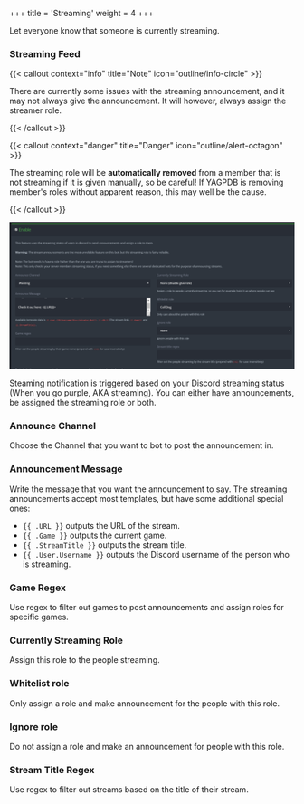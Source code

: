 +++
title = 'Streaming'
weight = 4
+++

Let everyone know that someone is currently streaming.

<!--more-->

### Streaming Feed

{{< callout context="info" title="Note" icon="outline/info-circle" >}}

There are currently some issues with the streaming announcement, and it may not always give the announcement. It will
however, always assign the streamer role.

{{< /callout >}}

{{< callout context="danger" title="Danger" icon="outline/alert-octagon" >}}

The streaming role will be **automatically removed** from a member that is not streaming if it is given manually, so be
careful! If YAGPDB is removing member's roles without apparent reason, this may well be the cause.

{{< /callout >}}

![Showcase of the streaming feed interface.](./streaming.png)

Steaming notification is triggered based on your Discord streaming status (When you go purple, AKA streaming). You can
either have announcements, be assigned the streaming role or both.

### **Announce Channel**

Choose the Channel that you want to bot to post the announcement in.

### Announcement Message

Write the message that you want the announcement to say. The streaming announcements accept most templates, but have
some additional special ones:

- `{{ .URL }}` outputs the URL of the stream.
- `{{ .Game }}` outputs the current game.
- `{{ .StreamTitle }}` outputs the stream title.
- `{{ .User.Username }}` outputs the Discord username of the person who is streaming.

### Game Regex

Use regex to filter out games to post announcements and assign roles for specific games.

### Currently Streaming Role

Assign this role to the people streaming.

### Whitelist role

Only assign a role and make announcement for the people with this role.

### Ignore role

Do not assign a role and make an announcement for people with this role.

### Stream Title Regex

Use regex to filter out streams based on the title of their stream.
